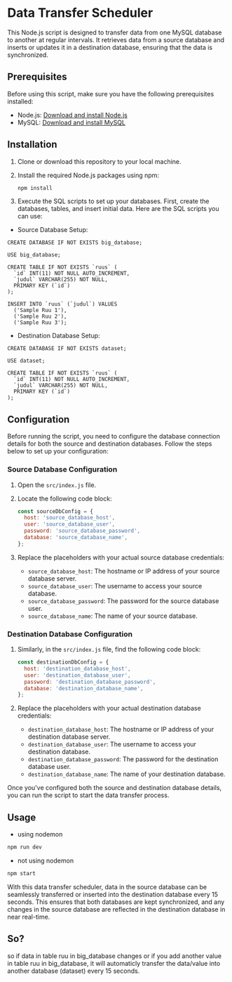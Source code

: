 # Data Transfer Scheduler

This Node.js script is designed to transfer data from one MySQL database to another at regular intervals. It retrieves data from a source database and inserts or updates it in a destination database, ensuring that the data is synchronized.

## Prerequisites

Before using this script, make sure you have the following prerequisites installed:

- Node.js: [Download and install Node.js](https://nodejs.org/)
- MySQL: [Download and install MySQL](https://dev.mysql.com/downloads/installer/)

## Installation

1. Clone or download this repository to your local machine.

2. Install the required Node.js packages using npm:

   ```bash
   npm install
   ```

3. Execute the SQL scripts to set up your databases. First, create the databases, tables, and insert initial data. Here are the SQL scripts you can use:

- Source Database Setup:

```
CREATE DATABASE IF NOT EXISTS big_database;

USE big_database;

CREATE TABLE IF NOT EXISTS `ruus` (
  `id` INT(11) NOT NULL AUTO_INCREMENT,
  `judul` VARCHAR(255) NOT NULL,
  PRIMARY KEY (`id`)
);

INSERT INTO `ruus` (`judul`) VALUES
  ('Sample Ruu 1'),
  ('Sample Ruu 2'),
  ('Sample Ruu 3');

```

- Destination Database Setup:

```
CREATE DATABASE IF NOT EXISTS dataset;

USE dataset;

CREATE TABLE IF NOT EXISTS `ruus` (
  `id` INT(11) NOT NULL AUTO_INCREMENT,
  `judul` VARCHAR(255) NOT NULL,
  PRIMARY KEY (`id`)
);

```
## Configuration

Before running the script, you need to configure the database connection details for both the source and destination databases. Follow the steps below to set up your configuration:

### Source Database Configuration

1. Open the `src/index.js` file.

2. Locate the following code block:

    ```javascript
    const sourceDbConfig = {
      host: 'source_database_host',
      user: 'source_database_user',
      password: 'source_database_password',
      database: 'source_database_name',
    };
    ```

3. Replace the placeholders with your actual source database credentials:

    - `source_database_host`: The hostname or IP address of your source database server.
    - `source_database_user`: The username to access your source database.
    - `source_database_password`: The password for the source database user.
    - `source_database_name`: The name of your source database.

### Destination Database Configuration

1. Similarly, in the `src/index.js` file, find the following code block:

    ```javascript
    const destinationDbConfig = {
      host: 'destination_database_host',
      user: 'destination_database_user',
      password: 'destination_database_password',
      database: 'destination_database_name',
    };
    ```

2. Replace the placeholders with your actual destination database credentials:

    - `destination_database_host`: The hostname or IP address of your destination database server.
    - `destination_database_user`: The username to access your destination database.
    - `destination_database_password`: The password for the destination database user.
    - `destination_database_name`: The name of your destination database.

Once you've configured both the source and destination database details, you can run the script to start the data transfer process.


## Usage

- using nodemon

```javascript
npm run dev
```

- not using nodemon

```javascript
npm start
```

With this data transfer scheduler, data in the source database can be seamlessly transferred or inserted into the destination database every 15 seconds. This ensures that both databases are kept synchronized, and any changes in the source database are reflected in the destination database in near real-time.

## So?

so if data in table ruu in big_database changes or if you add another value in table ruu in big_database, it will automaticly transfer the data/value into another database (dataset) every 15 seconds.
